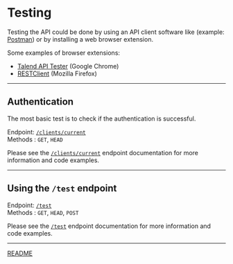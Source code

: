 # Testing

Testing the API could be done by using an API client software like (example: [Postman](https://www.postman.com/)) or by installing a web browser extension.

Some examples of browser extensions:  

* [Talend API Tester](https://chrome.google.com/webstore/detail/restlet-client-rest-api-t/aejoelaoggembcahagimdiliamlcdmfm  ) (Google Chrome)  
* [RESTClient](https://addons.mozilla.org/en-US/firefox/addon/restclient/) (Mozilla Firefox)

---

## Authentication

The most basic test is to check if the authentication is successful.

Endpoint: [`/clients/current`](Endpoints/Clients/Current.md)  
Methods : `GET`, `HEAD`

Please see the [`/clients/current`](Endpoints/Clients/Current.md) endpoint documentation for more information and code examples.

---

## Using the `/test` endpoint
Endpoint: [`/test`](Endpoints/Test.md)  
Methods : `GET`, `HEAD`, `POST`

Please see the [`/test`](Endpoints/Test.md) endpoint documentation for more information and code examples.

---

[README](../README.md)
